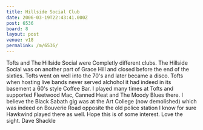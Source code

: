 ```yaml
---
title: Hillside Social Club
date: 2006-03-19T22:43:41.000Z
post: 6536
board: 8
layout: post
venue: v18
permalink: /m/6536/
---
```

Tofts and The Hillside Social were Completly different clubs. The Hillside Social was on another part of Grace Hill and closed before the end of the sixties. Tofts went on well into the 70's and later became a disco. Tofts when hosting live bands never served alchohol it had indeed in its basement a 60's style Coffee Bar. I played many times at Tofts and supported Fleetwood Mac, Canned Heat and The Moody Blues there. I believe the Black Sabath gig was at the Art College (now demolished) which was indeed on Bouverie Road opposite the old police station I know for sure Hawkwind played there as well. Hope this is of some interest. Love the sight.
Dave Shackle
